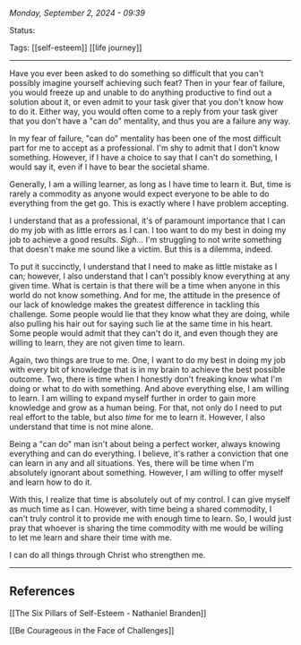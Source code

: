 
*Monday, September 2, 2024 - 09:39*

Status:

Tags: [[self-esteem]] [[life journey]]

---

Have you ever been asked to do something so difficult that you can't possibly imagine yourself achieving such feat? Then in your fear of failure, you would freeze up and unable to do anything productive to find out a solution about it, or even admit to your task giver that you don't know how to do it. Either way, you would often come to a reply from your task giver that you don't have a "can do" mentality, and thus you are a failure any way.

In my fear of failure, "can do" mentality has been one of the most difficult part for me to accept as a professional. I'm shy to admit that I don't know something. However, if I have a choice to say that I can't do something, I would say it, even if I have to bear the societal shame. 

Generally, I am a willing learner, as long as I have time to learn it. But, time is rarely a commodity as anyone would expect everyone to be able to do everything from the get go. This is exactly where I have problem accepting. 

I understand that as a professional, it's of paramount importance that I can do my job with as little errors as I can. I too want to do my best in doing my job to achieve a good results. *Sigh...* I'm struggling to not write something that doesn't make me sound like a victim. But this is a dilemma, indeed.

To put it succinctly, I understand that I need to make as little mistake as I can; however, I also understand that I can't possibly know everything at any given time. What is certain is that there will be a time when anyone in this world do not know something. And for me, the attitude in the presence of our lack of knowledge makes the greatest difference in tackling this challenge. Some people would lie that they know what they are doing, while also pulling his hair out for saying such lie at the same time in his heart. Some people would admit that they can't do it, and even though they are willing to learn, they are not given time to learn.

Again, two things are true to me. One, I want to do my best in doing my job with every bit of knowledge that is in my brain to achieve the best possible outcome. Two, there is time when I honestly don't freaking know what I'm doing or what to do with something. And above everything else, I am willing to learn. I am willing to expand myself further in order to gain more knowledge and grow as a human being. For that, not only do I need to put real effort to the table, but also *time* for me to learn it. However, I also understand that time is not mine alone.

Being a "can do" man isn't about being a perfect worker, always knowing everything and can do everything. I believe, it's rather a conviction that one can learn in any and all situations. Yes, there will be time when I'm absolutely ignorant about something. However, I am willing to offer myself and learn how to do it. 

With this, I realize that time is absolutely out of my control. I can give myself as much time as I can. However, with time being a shared commodity, I can't truly control it to provide me with enough time to learn. So, I would just pray that whoever is sharing the time commodity with me would be willing to let me learn and share their time with me.

I can do all things through Christ who strengthen me.

---
## References

[[The Six Pillars of Self-Esteem - Nathaniel Branden]]

[[Be Courageous in the Face of Challenges]]